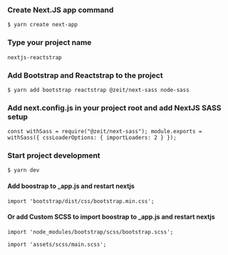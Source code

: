 ### Create Next.JS app command

`$ yarn create next-app`

### Type your project name

`nextjs-reactstrap`

### Add Bootstrap and Reactstrap to the project

`$ yarn add bootstrap reactstrap @zeit/next-sass node-sass`

### Add next.config.js in your project root and add NextJS SASS setup

`const withSass = require("@zeit/next-sass"); module.exports = withSass({ cssLoaderOptions: { importLoaders: 2 } });`

### Start project development

`$ yarn dev`

#### Add boostrap to \_app.js and restart nextjs

`import 'bootstrap/dist/css/bootstrap.min.css';`

#### Or add Custom SCSS to import boostrap to \_app.js and restart nextjs

`import 'node_modules/bootstrap/scss/bootstrap.scss';`

`import 'assets/scss/main.scss';`

